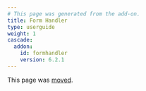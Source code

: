 ```yaml
---
# This page was generated from the add-on.
title: Form Handler
type: userguide
weight: 1
cascade:
  addon:
    id: formhandler
    version: 6.2.1
---
```


This page was [moved](/docs/desktop/addons/value-generator/).
